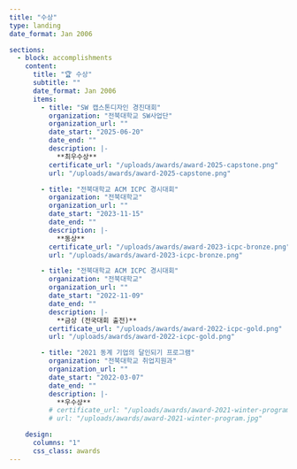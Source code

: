 ```yaml
---
title: "수상"
type: landing
date_format: Jan 2006

sections:
  - block: accomplishments
    content:
      title: "🏆 수상"
      subtitle: ""
      date_format: Jan 2006
      items:
        - title: "SW 캡스톤디자인 경진대회"
          organization: "전북대학교 SW사업단"
          organization_url: ""
          date_start: "2025-06-20"
          date_end: ""
          description: |-
            **최우수상**
          certificate_url: "/uploads/awards/award-2025-capstone.png"
          url: "/uploads/awards/award-2025-capstone.png"

        - title: "전북대학교 ACM ICPC 경시대회"
          organization: "전북대학교"
          organization_url: ""
          date_start: "2023-11-15"
          date_end: ""
          description: |-
            **동상**
          certificate_url: "/uploads/awards/award-2023-icpc-bronze.png"
          url: "/uploads/awards/award-2023-icpc-bronze.png"

        - title: "전북대학교 ACM ICPC 경시대회"
          organization: "전북대학교"
          organization_url: ""
          date_start: "2022-11-09"
          date_end: ""
          description: |-
            **금상 (전국대회 출전)**
          certificate_url: "/uploads/awards/award-2022-icpc-gold.png"
          url: "/uploads/awards/award-2022-icpc-gold.png"

        - title: "2021 동계 기업의 달인되기 프로그램"
          organization: "전북대학교 취업지원과"
          organization_url: ""
          date_start: "2022-03-07"
          date_end: ""
          description: |-
            **우수상**
          # certificate_url: "/uploads/awards/award-2021-winter-program.jpg"
          # url: "/uploads/awards/award-2021-winter-program.jpg"

    design:
      columns: "1"
      css_class: awards
---
```

